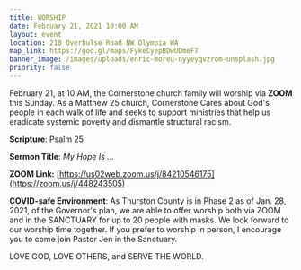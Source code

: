 ```yaml
---
title: WORSHIP
date: February 21, 2021 10:00 AM
layout: event
location: 218 Overhulse Road NW Olympia WA
map_link: https://goo.gl/maps/FykeCyepBDwUDmeF7
banner_image: /images/uploads/enric-moreu-nyyeyqvzrom-unsplash.jpg
priority: false
---
```

February 21, at 10 AM, the Cornerstone church family will worship via **ZOOM** this Sunday.  As a Matthew 25 church, Cornerstone Cares about God's people in each walk of life and seeks to support ministries that help us eradicate systemic poverty and dismantle structural racism.

**Scripture**: Psalm 25

**Sermon Title**: *My Hope Is ...*

**ZOOM Link:** [https://us02web.zoom.us/j/84210546175](https://zoom.us/j/448243505)

**COVID-safe Environment**: As Thurston County is in Phase 2 as of Jan. 28, 2021, of the Governor's plan, we are able to offer worship both via ZOOM and in the SANCTUARY for up to 20 people with masks.  We look forward to our worship time together. If you prefer to worship in person, I encourage you to come join Pastor Jen in the Sanctuary.

LOVE GOD, LOVE OTHERS, and SERVE THE WORLD.